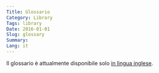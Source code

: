 ```yaml
---
Title: Glossario
Category: Library
Tags: library
Date: 2016-01-01
Slug: glossary
Summary:
Lang: it
---
```


Il glossario è attualmente disponibile solo [in lingua inglese](/en/library/glossary).

